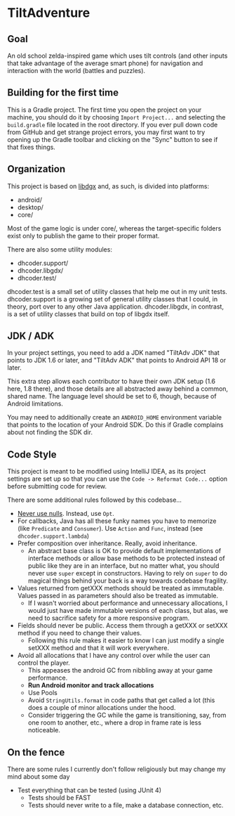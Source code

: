 # TiltAdventure

## Goal

An old school zelda-inspired game which uses tilt controls (and other inputs that take advantage of the average
smart phone) for navigation and interaction with the world (battles and puzzles).

## Building for the first time

This is a Gradle project. The first time you open the project on your machine, you should do it by choosing
`Import Project...` and selecting the `build.gradle` file located in the root directory. If you ever pull down code
from GitHub and get strange project errors, you may first want to try opening up the Gradle toolbar and clicking on the
"Sync" button to see if that fixes things.

## Organization

This project is based on [libdgx](http://libgdx.badlogicgames.com/) and, as such, is divided into platforms:

* android/
* desktop/
* core/

Most of the game logic is under core/, whereas the target-specific folders exist only to publish the game to their
proper format.

There are also some utility modules:

* dhcoder.support/
* dhcoder.libgdx/
* dhcoder.test/

dhcoder.test is a small set of utility classes that help me out in my unit tests. dhcoder.support is a growing set of
general utility classes that I could, in theory, port over to any other Java application. dhcoder.libgdx, in contrast,
is a set of utility classes that build on top of libgdx itself.

## JDK / ADK

In your project settings, you need to add a JDK named "TiltAdv JDK" that points to JDK 1.6 or later, and "TiltAdv
ADK" that points to Android API 18 or later.

This extra step allows each contributor to have their own JDK setup (1.6 here, 1.8 there), and those details are
all abstracted away behind a common, shared name. The language level should be set to 6, though, because of Android
limitations.

You may need to additionally create an `ANDROID_HOME` environment variable that points to the location of your
Android SDK. Do this if Gradle complains about not finding the SDK dir.
 
## Code Style

This project is meant to be modified using IntelliJ IDEA, as its project settings are set up so that you can use the
`Code -> Reformat Code...` option before submitting code for review.
 
There are some additional rules followed by this codebase...

* [Never use nulls](https://code.google.com/p/guava-libraries/wiki/UsingAndAvoidingNullExplained). Instead, use `Opt`.
* For callbacks, Java has all these funky names you have to memorize (like `Predicate` and `Consumer`). Use `Action` and
`Func`, instead (see `dhcoder.support.lambda`)
* Prefer composition over inheritance. Really, avoid inheritance. 
    * An abstract base class is OK to provide default implementations of interface methods or allow base methods to be
    protected instead of public like they are in an interface, but no matter what, you should never use `super` except
    in constructors. Having to rely on `super` to do magical things behind your back is a way towards codebase
    fragility.
* Values returned from getXXX methods should be treated as immutable. Values passed in as parameters should also be
treated as immutable.
    * If I wasn't worried about performance and unnecessary allocations, I would just have made immutable versions of
    each class, but alas, we need to sacrifice safety for a more responsive program.
* Fields should never be public. Access them through a getXXX or setXXX method if you need to change their values.
    * Following this rule makes it easier to know I can just modify a single setXXX method and that it will work
    everywhere.
* Avoid all allocations that I have any control over while the user can control the player.
    * This appeases the android GC from nibbling away at your game performance.
    * **Run Android monitor and track allocations**
    * Use Pools
    * Avoid `StringUtils.format` in code paths that get called a lot (this does a couple of minor allocations under the
      hood.
    * Consider triggering the GC while the game is transitioning, say, from one room to another, etc., where a drop in
      frame rate is less noticeable.

## On the fence

There are some rules I currently don't follow religiously but may change my mind about some day

* Test everything that can be tested (using JUnit 4)
    * Tests should be FAST
    * Tests should never write to a file, make a database connection, etc.
    